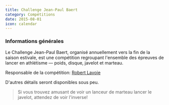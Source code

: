 ```yaml
---
title: Challenge Jean-Paul Baert
category: Compétitions
date: 2015-08-01
icon: calendar
---
```


### Informations générales

Le Challenge Jean-Paul Baert, organisé annuellement vers la fin de la saison estivale, est une compétition regroupant l'ensemble des épreuves de lancer en athlétisme &mdash; poids, disque, javelot et marteau.

Responsable de la compétition: [Robert Lavoie](mailto:corsaire-chaparal@hotmail.com)

D'autres détails seront disponibles sous peu.

> Si vous trouvez amusant de voir un lanceur de marteau lancer le javelot, attendez de voir l'inverse!